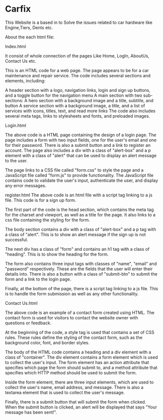 # Carfix
This Website is a based in to Solve the issues related to car hardware like Engine,Tiers, Dents etc.

About the each html file:

Index.html

It consist of whole connection of the pages Like Home, LogIn, AboutUs, Contact Us etc.

This is an HTML code for a web page. The page appears to be for a car maintenance and repair service. The code includes several sections and elements, including:

A header section with a logo, navigation links, login and sign up buttons, and a toggle button for the navigation menu
A main section with two sub-sections:
A hero section with a background image and a title, subtitle, and button
A service section with a background image, a title, and a list of services with icons, titles, text, and read more links
The code also includes several meta tags, links to stylesheets and fonts, and preloaded images.

Login.html

The above code is a HTML page containing the design of a login page. The page includes a form with two input fields, one for the user's email and one for their password. There is also a submit button and a link to register an account. The page also includes a div with a class of "alert-box" and a p element with a class of "alert" that can be used to display an alert message to the user. 

The page links to a CSS file called "form.css" to style the page and a JavaScript file called "form.js" to provide functionality. The JavaScript file contains code to validate the user's input, authenticate the user, and display any error messages.

register.html
The above code is an html file with a script tag linking to a js file. This code is for a sign up form. 

The first part of the code is the head section, which contains the meta tag for the charset and viewport, as well as a title for the page. It also links to a css file containing the styling for the form. 

The body section contains a div with a class of "alert-box" and a p tag with a class of "alert". This is to show an alert message if the sign up is not successful. 

The next div has a class of "form" and contains an h1 tag with a class of "heading". This is to show the heading for the form. 

The form also contains three input tags with classes of "name", "email" and "password" respectively. These are the fields that the user will enter their details into. There is also a button with a class of "submit-btn" to submit the form and a link to the login page. 

Finally, at the bottom of the page, there is a script tag linking to a js file. This is to handle the form submission as well as any other functionality.

Contact Us.html

The above code is an example of a contact form created using HTML. The contact form is used for visitors to contact the website owner with questions or feedback.

At the beginning of the code, a style tag is used that contains a set of CSS rules. These rules define the styling of the contact form, such as the background color, font, and border styles.

The body of the HTML code contains a heading and a div element with a class of "container". The div element contains a form element which is used to collect the user's input. The form element has an action attribute that specifies which page the form should submit to, and a method attribute that specifies which HTTP method should be used to submit the form.

Inside the form element, there are three input elements, which are used to collect the user's name, email address, and message. There is also a textarea element that is used to collect the user's message.

Finally, there is a submit button that will submit the form when clicked. When the submit button is clicked, an alert will be displayed that says "Your message has been sent!".

